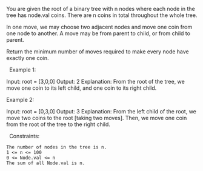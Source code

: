 You are given the root of a binary tree with n nodes where each node in the tree has node.val coins. There are n coins in total throughout the whole tree.

In one move, we may choose two adjacent nodes and move one coin from one node to another. A move may be from parent to child, or from child to parent.

Return the minimum number of moves required to make every node have exactly one coin.

 
Example 1:

Input: root = [3,0,0]
Output: 2
Explanation: From the root of the tree, we move one coin to its left child, and one coin to its right child.


Example 2:

Input: root = [0,3,0]
Output: 3
Explanation: From the left child of the root, we move two coins to the root [taking two moves]. Then, we move one coin from the root of the tree to the right child.


 
Constraints:


	The number of nodes in the tree is n.
	1 <= n <= 100
	0 <= Node.val <= n
	The sum of all Node.val is n.

